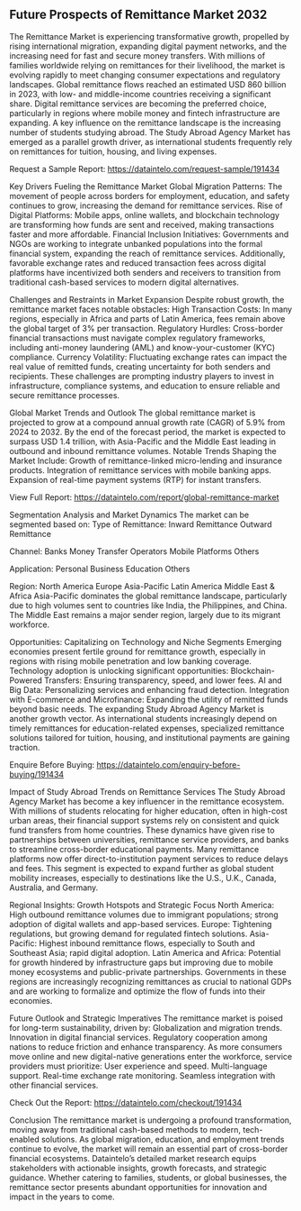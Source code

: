 ## Future Prospects of Remittance Market 2032

The Remittance Market is experiencing transformative growth, propelled by rising international migration, expanding digital payment networks, and the increasing need for fast and secure money transfers. With millions of families worldwide relying on remittances for their livelihood, the market is evolving rapidly to meet changing consumer expectations and regulatory landscapes.
Global remittance flows reached an estimated USD 860 billion in 2023, with low- and middle-income countries receiving a significant share. Digital remittance services are becoming the preferred choice, particularly in regions where mobile money and fintech infrastructure are expanding.
A key influence on the remittance landscape is the increasing number of students studying abroad. The Study Abroad Agency Market has emerged as a parallel growth driver, as international students frequently rely on remittances for tuition, housing, and living expenses.

Request a Sample Report: https://dataintelo.com/request-sample/191434

Key Drivers Fueling the Remittance Market
Global Migration Patterns: The movement of people across borders for employment, education, and safety continues to grow, increasing the demand for remittance services.
Rise of Digital Platforms: Mobile apps, online wallets, and blockchain technology are transforming how funds are sent and received, making transactions faster and more affordable.
Financial Inclusion Initiatives: Governments and NGOs are working to integrate unbanked populations into the formal financial system, expanding the reach of remittance services.
Additionally, favorable exchange rates and reduced transaction fees across digital platforms have incentivized both senders and receivers to transition from traditional cash-based services to modern digital alternatives.

Challenges and Restraints in Market Expansion
Despite robust growth, the remittance market faces notable obstacles:
High Transaction Costs: In many regions, especially in Africa and parts of Latin America, fees remain above the global target of 3% per transaction.
Regulatory Hurdles: Cross-border financial transactions must navigate complex regulatory frameworks, including anti-money laundering (AML) and know-your-customer (KYC) compliance.
Currency Volatility: Fluctuating exchange rates can impact the real value of remitted funds, creating uncertainty for both senders and recipients.
These challenges are prompting industry players to invest in infrastructure, compliance systems, and education to ensure reliable and secure remittance processes.

Global Market Trends and Outlook
The global remittance market is projected to grow at a compound annual growth rate (CAGR) of 5.9% from 2024 to 2032. By the end of the forecast period, the market is expected to surpass USD 1.4 trillion, with Asia-Pacific and the Middle East leading in outbound and inbound remittance volumes.
Notable Trends Shaping the Market Include:
Growth of remittance-linked micro-lending and insurance products.
Integration of remittance services with mobile banking apps.
Expansion of real-time payment systems (RTP) for instant transfers.

View Full Report: https://dataintelo.com/report/global-remittance-market

Segmentation Analysis and Market Dynamics
The market can be segmented based on:
Type of Remittance:
Inward Remittance
Outward Remittance

Channel:
Banks
Money Transfer Operators
Mobile Platforms
Others

Application:
Personal
Business
Education
Others

Region:
North America
Europe
Asia-Pacific
Latin America
Middle East & Africa
Asia-Pacific dominates the global remittance landscape, particularly due to high volumes sent to countries like India, the Philippines, and China. The Middle East remains a major sender region, largely due to its migrant workforce.

Opportunities: Capitalizing on Technology and Niche Segments
Emerging economies present fertile ground for remittance growth, especially in regions with rising mobile penetration and low banking coverage. Technology adoption is unlocking significant opportunities:
Blockchain-Powered Transfers: Ensuring transparency, speed, and lower fees.
AI and Big Data: Personalizing services and enhancing fraud detection.
Integration with E-commerce and Microfinance: Expanding the utility of remitted funds beyond basic needs.
The expanding Study Abroad Agency Market is another growth vector. As international students increasingly depend on timely remittances for education-related expenses, specialized remittance solutions tailored for tuition, housing, and institutional payments are gaining traction.

Enquire Before Buying: https://dataintelo.com/enquiry-before-buying/191434

Impact of Study Abroad Trends on Remittance Services
The Study Abroad Agency Market has become a key influencer in the remittance ecosystem. With millions of students relocating for higher education, often in high-cost urban areas, their financial support systems rely on consistent and quick fund transfers from home countries.
These dynamics have given rise to partnerships between universities, remittance service providers, and banks to streamline cross-border educational payments. Many remittance platforms now offer direct-to-institution payment services to reduce delays and fees.
This segment is expected to expand further as global student mobility increases, especially to destinations like the U.S., U.K., Canada, Australia, and Germany.

Regional Insights: Growth Hotspots and Strategic Focus
North America: High outbound remittance volumes due to immigrant populations; strong adoption of digital wallets and app-based services.
Europe: Tightening regulations, but growing demand for regulated fintech solutions.
Asia-Pacific: Highest inbound remittance flows, especially to South and Southeast Asia; rapid digital adoption.
Latin America and Africa: Potential for growth hindered by infrastructure gaps but improving due to mobile money ecosystems and public-private partnerships.
Governments in these regions are increasingly recognizing remittances as crucial to national GDPs and are working to formalize and optimize the flow of funds into their economies.

Future Outlook and Strategic Imperatives
The remittance market is poised for long-term sustainability, driven by:
Globalization and migration trends.
Innovation in digital financial services.
Regulatory cooperation among nations to reduce friction and enhance transparency.
As more consumers move online and new digital-native generations enter the workforce, service providers must prioritize:
User experience and speed.
Multi-language support.
Real-time exchange rate monitoring.
Seamless integration with other financial services.

Check Out the Report: https://dataintelo.com/checkout/191434

Conclusion
The remittance market is undergoing a profound transformation, moving away from traditional cash-based methods to modern, tech-enabled solutions. As global migration, education, and employment trends continue to evolve, the market will remain an essential part of cross-border financial ecosystems.
Dataintelo’s detailed market research equips stakeholders with actionable insights, growth forecasts, and strategic guidance. Whether catering to families, students, or global businesses, the remittance sector presents abundant opportunities for innovation and impact in the years to come.


